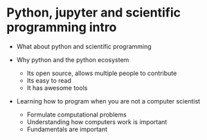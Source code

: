# Python, jupyter and scientific programming intro
- What about python and scientific programming
- Why python and the python ecosystem
    - Its open source, allows multiple people to contribute
    - Its easy to read
    - It has awesome tools
    
- Learning how to program when you are not a computer scientist
    - Formulate computational problems
    - Understanding how computers work is important
    - Fundamentals are important
 